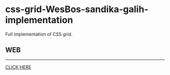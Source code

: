 # css-grid-WesBos-sandika-galih-implementation
Full implementation of CSS grid.
## WEB
---
[CLICK HERE](https://jon-brandy.github.io/css-grid-WesBos-sandika-galih/)
